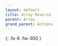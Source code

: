 ```yaml
---
layout: default
title: Array Reverse
parent: Array
grand_parent: Actions
---
```

{: .fs-6 .fw-300 }
